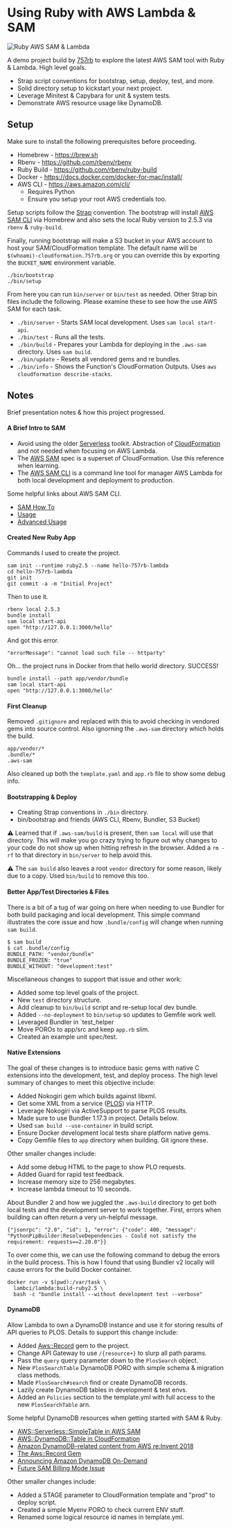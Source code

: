 
# Using Ruby with AWS Lambda & SAM

![Ruby AWS SAM & Lambda](https://user-images.githubusercontent.com/2381/51087409-f0ed8100-1720-11e9-87be-c493920bdca0.jpg)

A demo project build by [757rb](https://757rb.org) to explore the latest AWS SAM tool with Ruby & Lambda. High level goals.

* Strap script conventions for bootstrap, setup, deploy, test, and more.
* Solid directory setup to kickstart your next project.
* Leverage Minitest & Capybara for unit & system tests.
* Demonstrate AWS resource usage like DynamoDB.


## Setup

Make sure to install the following prerequisites before proceeding.

* Homebrew - https://brew.sh
* Rbenv - https://github.com/rbenv/rbenv
* Ruby Build - https://github.com/rbenv/ruby-build
* Docker - https://docs.docker.com/docker-for-mac/install/
* AWS CLI - https://aws.amazon.com/cli/
  - Requires Python
  - Ensure you setup your root AWS credentials too.

Setup scripts follow the [Strap](https://github.com/MikeMcQuaid/strap) convention. The bootstrap will install [AWS SAM CLI](https://aws.amazon.com/serverless/sam/) via Homebrew and also sets the local Ruby version to 2.5.3 via `rbenv` & `ruby-build`.

Finally, running bootstrap will make a S3 bucket in your AWS account to host your SAM/CloudFormation template. The default name will be `$(whoami)-cloudformation.757rb.org` or you can override this by exporting the `BUCKET_NAME` environment variable.

```shell
./bin/bootstrap
./bin/setup
```

From here you can run `bin/server` or `bin/test` as needed. Other Strap bin files include the following. Please examine these to see how the use AWS SAM for each task.

* `./bin/server` - Starts SAM local development. Uses `sam local start-api`.
* `./bin/test` - Runs all the tests.
* `./bin/build` - Prepares your Lambda for deploying in the `.aws-sam` directory. Uses `sam build`.
* `./bin/update` - Resets all vendored gems and re bundles.
* `./bin/info` - Shows the Function's CloudFormation Outputs. Uses `aws cloudformation describe-stacks`.


## Notes

Brief presentation notes & how this project progressed.

#### A Brief Intro to SAM

* Avoid using the older [Serverless](https://serverless.com) toolkit. Abstraction of [CloudFormation](https://aws.amazon.com/cloudformation/) and not needed when focusing on AWS Lambda.
* The [AWS SAM](https://github.com/awslabs/serverless-application-model/blob/master/versions/2016-10-31.md) spec is a superset of CloudFormation. Use this reference when learning.
* The [AWS SAM CLI](https://github.com/awslabs/aws-sam-cli) is a command line tool for manager AWS Lambda for both local development and deployment to production.

Some helpful links about AWS SAM CLI.

* [SAM How To](https://github.com/awslabs/serverless-application-model/blob/master/HOWTO.md)
* [Usage](https://github.com/awslabs/aws-sam-cli/blob/develop/docs/usage.md)
* [Advanced Usage](https://github.com/awslabs/aws-sam-cli/blob/develop/docs/advanced_usage.md)

#### Created New Ruby App

Commands I used to create the project.

```shell
sam init --runtime ruby2.5 --name hello-757rb-lambda
cd hello-757rb-lambda
git init
git commit -a -m "Initial Project"
```

Then to use it.

```shell
rbenv local 2.5.3
bundle install
sam local start-api
open "http://127.0.0.1:3000/hello"
```

And got this error.

```
"errorMessage": "cannot load such file -- httparty"
```

Oh... the project runs in Docker from that hello world directory. SUCCESS!

```shell
bundle install --path app/vendor/bundle
sam local start-api
open "http://127.0.0.1:3000/hello"
```

#### First Cleanup

Removed `.gitignore` and replaced with this to avoid checking in vendored gems into source control. Also ignorning the `.aws-sam` directory which holds the build.

```
app/vendor/*
.bundle/*
.aws-sam
```

Also cleaned up both the `template.yaml` and `app.rb` file to show some debug info.

#### Bootstrapping & Deploy

* Creating Strap conventions in `./bin` directory.
* bin/bootstrap and friends (AWS CLI, Rbenv, Bundler, S3 Bucket)

⚠️ Learned that if `.aws-sam/build` is present, then `sam local` will use that directory. This will make you go crazy trying to figure out why changes to your code do not show up when hitting refresh in the browser. Added a `rm -rf` to that directory in `bin/server` to help avoid this.

⚠️ The `sam build` also leaves a root `vendor` directory for some reason, likely due to a copy. Used `bin/build` to remove this too.

#### Better App/Test Directories & Files

There is a bit of a tug of war going on here when needing to use Bundler for both build packaging and local development. This simple command illustrates the core issue and how `.bundle/config` will change when running `sam build`.

```shell
$ sam build
$ cat .bundle/config
BUNDLE_PATH: "vendor/bundle"
BUNDLE_FROZEN: "true"
BUNDLE_WITHOUT: "development:test"
```

Miscellaneous changes to support that issue and other work:

* Added some top level goals of the project.
* New `test` directory structure.
* Add cleanup to `bin/build` script and re-setup local dev bundle.
* Added `--no-deployment` to `bin/setup` so updates to Gemfile work well.
* Leveraged Bundler in `test_helper
* Move POROs to app/src and keep `app.rb` slim.
* Created an example unit spec/test.

#### Native Extensions

The goal of these changes is to introduce basic gems with native C extensions into the development, test, and deploy process. The high level summary of changes to meet this objective include:

* Added Nokogiri gem which builds against libxml.
* Get some XML from a service ([PLOS](https://www.plos.org)) via HTTP.
* Leverage Nokogiri via ActiveSupport to parse PLOS results.
* Made sure to use Bundler 1.17.3 in project. Details below.
* Used `sam build --use-container` in build script.
* Ensure Docker development local tests share platform native gems.
* Copy Gemfile files to `app` directory when building. Git ignore these.

Other smaller changes include:

* Add some debug HTML to the page to show PLO requests.
* Added Guard for rapid test feedback.
* Increase memory size to 256 megabytes.
* Increase lambda timeout to 10 seconds.

About Bundler 2 and how we juggled the `.aws-build` directory to get both local tests and the development server to work together. First, errors when building can often return a very un-helpful message.

```
{"jsonrpc": "2.0", "id": 1, "error": {"code": 400, "message": "PythonPipBuilder:ResolveDependencies - Could not satisfy the requirement: requests==2.20.0"}}
```

To over come this, we can use the following command to debug the errors in the build process. This is how I found that using Bundler v2 locally will cause errors for the build Docker container.

```shell
docker run -v $(pwd):/var/task \
  lambci/lambda:build-ruby2.5 \
  bash -c "bundle install --without development test --verbose"
```

#### DynamoDB

Allow Lambda to own a DynamoDB instance and use it for storing results of API queries to PLOS. Details to support this change include:


* Added [Aws::Record](https://github.com/aws/aws-sdk-ruby-record) gem to the project.
* Change API Gateway to use `/{resource+}` to slurp all path params.
* Pass the `query` query parameter down to the `PlosSearch` object.
* New `PlosSearchTable` DynamoDB PORO with simple schema & migration class methods.
* Made `PlosSearch#search` find or create DynamoDB records.
* Lazily create DynamoDB tables in development & test envs.
* Added an `Policies` section to the template.yml with full access to the new `PlosSearchTable` arn.

Some helpful DynamoDB resources when getting started with SAM & Ruby.

* [AWS::Serverless::SimpleTable in AWS SAM](https://github.com/awslabs/serverless-application-model/blob/master/versions/2016-10-31.md#awsserverlesssimpletable)
* [AWS::DynamoDB::Table in CloudFormation](https://docs.aws.amazon.com/AWSCloudFormation/latest/UserGuide/aws-resource-dynamodb-table.html)
* [Amazon DynamoDB–related content from AWS re:Invent 2018](https://aws.amazon.com/blogs/database/amazon-dynamodb-related-content-from-aws-reinvent-2018/)
* [The Aws::Record Gem](https://github.com/aws/aws-sdk-ruby-record)
* [Announcing Amazon DynamoDB On-Demand](https://aws.amazon.com/about-aws/whats-new/2018/11/announcing-amazon-dynamodb-on-demand/)
* [Future SAM Billing Mode Issue](https://github.com/awslabs/serverless-application-model/pull/705)

Other smaller changes include:

* Added a STAGE parameter to CloudFormation template and "prod" to deploy script.
* Created a simple Myenv PORO to check current ENV stuff.
* Renamed some logical resource id names in template.yml.


